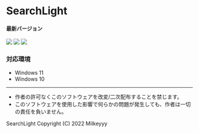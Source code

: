 # SearchLight

#### 最新バージョン
![](https://img.shields.io/github/v/release/Milkeyyy/SearchLight-Releases?display_name=release&include_prereleases&style=flat-square) ![](https://img.shields.io/github/v/tag/Milkeyyy/SearchLight-Releases?include_prereleases&style=flat-square) ![](https://img.shields.io/github/release-date-pre/Milkeyyy/SearchLight-Releases?style=flat-square)

### 対応環境
- Windows 11
- Windows 10

---

- 作者の許可なくこのソフトウェアを改変/二次配布することを禁じます。
- このソフトウェアを使用した影響で何らかの問題が発生しても、作者は一切の責任を負いません。

SearchLight Copyright (C) 2022 Milkeyyy
